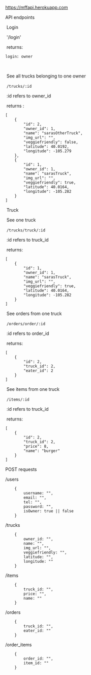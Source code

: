 https://mffapi.herokuapp.com

API endpoints

​		Login

​			'/login'

​				returns:

```
login: owner
```

​

​	See all trucks belonging to one owner

​			`/trucks/:id`

​				:id refers to owner_id

​				returns :

```
[
    {
        "id": 2,
        "owner_id": 1,
        "name": "sarasOtherTruck",
        "img_url": "",
        "veggiefriendly": false,
        "latitude": 40.0192,
        "longitude": -105.279
    },
    {
        "id": 1,
        "owner_id": 1,
        "name": "sarasTruck",
        "img_url": "",
        "veggiefriendly": true,
        "latitude": 40.0164,
        "longitude": -105.282
    }
]
```

​	Truck

​		See one truck

​			`/trucks/truck/:id`

​				:id refers to truck_id

​				returns:

```
[
    {
        "id": 1,
        "owner_id": 1,
        "name": "sarasTruck",
        "img_url": "",
        "veggiefriendly": true,
        "latitude": 40.0164,
        "longitude": -105.282
    }
]
```

​		See orders from one truck

​			`/orders/order/:id`

​				:id refers to order_id

​				returns:

```
[
    {
        "id": 2,
        "truck_id": 2,
        "eater_id": 2
    }
]
```

​		See items from one truck

​			`/items/:id`

​				:id refers to truck_id

​				returns:

```
[
    {
        "id": 2,
        "truck_id": 2,
        "price": 8,
        "name": "burger"
    }
]
```

POST requests

/users

```
    {
        username: "",
        email: "",
        tel: "",
        password: "",
        isOwner: true || false
    }
```

/trucks

```
    {
        owner_id: "",
        name: "",
        img_url: "",
        veggiefriendly: "",
        latitude: "",
        longitude: ""
    }
```

/items

```
    {
        truck_id: "",
        price: "",
        name: ""
    }
```

/orders

```
    {
        truck_id: "",
        eater_id: ""
    }
```

/order_items

```
    {
        order_id: "",
        item_id: ""
    }
```
